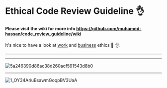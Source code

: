 # Ethical Code Review Guideline 👌

#### Please visit the wiki for more info https://github.com/muhamed-hassan/code_review_guideline/wiki

It's nice to have a look at [work](https://en.wikipedia.org/wiki/Work_ethic) and [business](https://en.wikipedia.org/wiki/Business_ethics) ethics 🤔 👌.

***
***

![5a246390d86ac38d260acf591543d8b0](https://user-images.githubusercontent.com/17825804/219570479-e3b62618-15e3-4ea3-8bb8-3bf969587f8b.jpg)

***

![1_OY34A4uBsawmGoqpBV3UaA](https://user-images.githubusercontent.com/17825804/219570503-5aba919c-02ee-4b5e-b2ab-27cb42d7b9a7.png)

